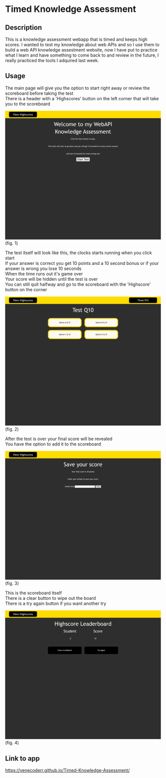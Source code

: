 # Timed Knowledge Assessment

## Description

This is a knowledge assessment webapp that is timed and keeps high scores. I wanted to test my knowledge about web APIs and so I use them to build a web API knowledge assestment website, now I have put to practice what I learn and have something to come back to and review in the future, I really practiced the tools I adquired last week.

## Usage

The main page will give you the option to start right away or review the scoreboard before taking the test  
There is a header with a 'Highscores' button on the left corner that will take you to the scoreboard  

![alt text](./assets/images/screenShot%201.png)
(fig. 1)


The test itself will look like this, the clocks starts running when you click start  
If your answer is correct you get 10 points and a 10 second bonus or if your answer is wrong you lose 10 seconds  
When the time runs out it's game over  
Your score will be hidden until the test is over  
You can still quit halfway and go to the scoreboard with the 'Highscore' button on the corner  

![alt text](./assets/images/screenShot%202.png)
(fig. 2)

After the test is over your final score will be revealed  
You have the option to add it to the scoreboard  

![alt text](./assets/images/screenShot%203.png)
(fig. 3)

This is the scoreboard itself  
There is a clear button to wipe out the board  
There is a try again button if you want another try  

![alt text](./assets/images/screenShot%204.png)
(fig. 4)

## Link to app

https://venecoderr.github.io/Timed-Knowledge-Assessment/